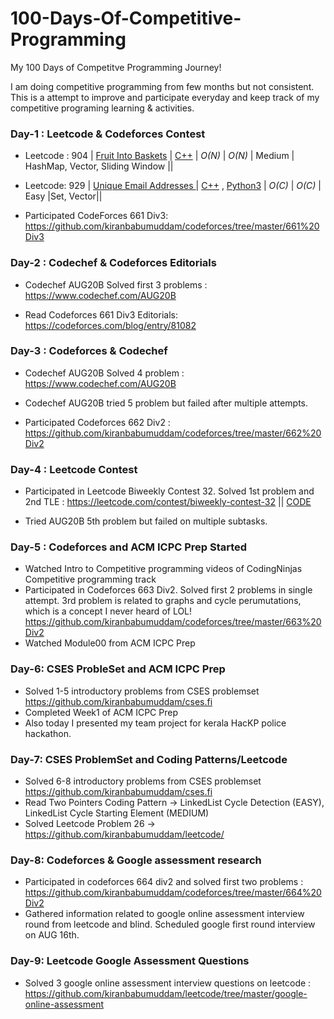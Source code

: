 # 100-Days-Of-Competitive-Programming
My 100 Days of Competitve Programming Journey!

I am doing competitive programming from few months but not consistent. This is a attempt to improve and participate everyday and keep track of my competitive programing learning & activities.



### Day-1 : Leetcode & Codeforces Contest

- Leetcode : 904 | [Fruit Into Baskets](https://leetcode.com/articles/fruit-into-baskets/) | [C++](https://github.com/kiranbabumuddam/leetcode/blob/master/904/904.cpp) | _O(N)_ | _O(N)_          | Medium         | HashMap, Vector, Sliding Window ||
- Leetcode: 929 | [Unique Email Addresses ](https://leetcode.com/problems/unique-email-addresses/) | [C++](https://github.com/kiranbabumuddam/leetcode/tree/master/929) , [Python3](https://github.com/kiranbabumuddam/leetcode/tree/master/929)  | _O(C)_ | _O(C)_          | Easy         |Set, Vector||

- Participated CodeForces 661 Div3: https://github.com/kiranbabumuddam/codeforces/tree/master/661%20Div3


### Day-2 : Codechef & Codeforces Editorials

- Codechef AUG20B Solved first 3 problems : https://www.codechef.com/AUG20B

- Read Codeforces 661 Div3 Editorials: https://codeforces.com/blog/entry/81082

### Day-3 : Codeforces & Codechef

- Codechef AUG20B Solved 4 problem : https://www.codechef.com/AUG20B

- Codechef AUG20B tried 5 problem but failed after multiple attempts.

- Participated Codeforces 662 Div2 : https://github.com/kiranbabumuddam/codeforces/tree/master/662%20Div2


### Day-4 : Leetcode Contest

- Participated in Leetcode Biweekly Contest 32. Solved 1st problem and 2nd TLE : https://leetcode.com/contest/biweekly-contest-32 || [CODE](https://github.com/kiranbabumuddam/leetcode)

- Tried AUG20B 5th problem but failed on multiple subtasks.

### Day-5 : Codeforces and ACM ICPC Prep Started

- Watched Intro to Competitive programming videos of CodingNinjas Competitive programming track
- Participated in Codeforces 663 Div2. Solved first 2 problems in single attempt. 3rd problem is related to graphs and cycle perumutations, which is a concept I never heard of LOL! https://github.com/kiranbabumuddam/codeforces/tree/master/663%20Div2
- Watched Module00 from ACM ICPC Prep

### Day-6: CSES ProbleSet and ACM ICPC Prep

- Solved 1-5 introductory problems from CSES problemset https://github.com/kiranbabumuddam/cses.fi
- Completed Week1 of ACM ICPC Prep
- Also today I presented my team project for kerala HacKP police hackathon.

### Day-7: CSES ProblemSet and Coding Patterns/Leetcode

- Solved 6-8 introductory problems from CSES problemset https://github.com/kiranbabumuddam/cses.fi
- Read Two Pointers Coding Pattern -> LinkedList Cycle Detection (EASY), LinkedList Cycle Starting Element (MEDIUM)
- Solved Leetcode Problem 26 -> https://github.com/kiranbabumuddam/leetcode/

### Day-8: Codeforces & Google assessment research

- Participated in codeforces 664 div2 and solved first two problems : https://github.com/kiranbabumuddam/codeforces/tree/master/664%20Div2
- Gathered information related to google online assessment interview round from leetcode and blind. Scheduled google first round interview on AUG 16th.

### Day-9: Leetcode Google Assessment Questions

- Solved 3 google online assessment interview questions on leetcode : https://github.com/kiranbabumuddam/leetcode/tree/master/google-online-assessment

